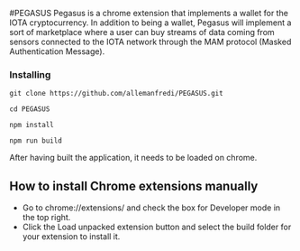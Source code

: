 #PEGASUS
 Pegasus is a chrome extension that implements a wallet for the IOTA cryptocurrency. In addition to being a wallet, Pegasus will implement a sort of marketplace where a user can buy streams of data coming from sensors connected to the IOTA network through the MAM protocol (Masked Authentication Message).
 
### Installing

```
git clone https://github.com/allemanfredi/PEGASUS.git
```

```
cd PEGASUS
```

```
npm install
```

```
npm run build
```

After having built the application, it needs to be loaded on chrome.

## How to install Chrome extensions manually

* Go to chrome://extensions/ and check the box for Developer mode in the top right.
* Click the Load unpacked extension button and select the build folder for your extension to install it.


 
